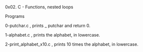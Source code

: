 0x02. C - Functions, nested loops

Programs

0-putchar.c , prints _ putchar and return 0.

1-alphabet.c , prints the alphabet, in lowercase.

2-print_alphabet_x10.c , prints 10 times the alphabet, in lowercase.
